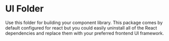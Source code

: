 # UI Folder

Use this folder for building your component library. This package comes by default configured for react but you could easily uninstall all of the React dependencies and replace them with your preferred frontend UI framework.
